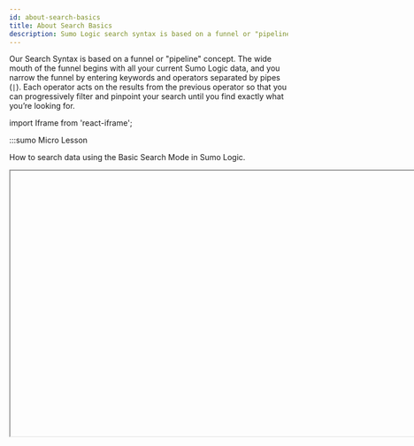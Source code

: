 ```yaml
---
id: about-search-basics
title: About Search Basics
description: Sumo Logic search syntax is based on a funnel or "pipeline" concept and it uses logical and familiar operators letting you to create ad hoc queries quickly.
---
```


Our Search Syntax is based on a funnel or "pipeline" concept. The wide mouth of the funnel begins with all your current Sumo Logic data, and you narrow the funnel by entering keywords and operators separated by pipes (`|`). Each operator acts on the results from the previous operator so that you can progressively filter and pinpoint your search until you find exactly what you’re looking for.

import Iframe from 'react-iframe';

:::sumo Micro Lesson

How to search data using the Basic Search Mode in Sumo Logic.

<Iframe url="https://www.youtube.com/embed/Ps2YperJyZo?rel=0"
        width="854px"
        height="480px"
        id="myId"
        className="video-container"
        display="initial"
        position="relative"
        allow="accelerometer; clipboard-write; encrypted-media; gyroscope; picture-in-picture"
        allowfullscreen
        />

:::

In the **Search** tab, a search query is typically formatted something like this:

`keyword search | parse | where | group-by | sort | limit`

Start with a basic search:

1. [**Classic UI**](/docs/get-started/sumo-logic-ui-classic). Click the **+ New** button at the top of the screen and select **Log Search**. <br/>[**New UI**](/docs/get-started/sumo-logic-ui). In the main Sumo Logic menu, select **Logs > Log Search**. You can also click the **Go To...** menu at the top of the screen and select **Log Search**.  
1. Enter a simple key term like "error" in the search field, or type an asterisk wildcard (`*`) to find all messages. 
1. Hit **Enter** or click **Start**.
1. Sumo Logic returns all the log entries containing the search term in the **Messages** tab below the histogram.

Review a slightly more complex search query to see how queries are formed.

All queries begin with a keyword or string search. Wildcards are allowed including an asterisk (`*`) for zero or more characters and a question mark (`?`) for a single character. Strings can be parsed based on start and stop anchor points in messages, and then aliased as user-created fields. All operators are separated by the pipe symbol (`|`).

Here's an example:

`_sourceCategory=apache | parse "* --" as src_ip | count by src_ip | sort _count`

This query means:

![A diagram illustrating a Sumo Logic query. The query is '_sourcecategory=apache | parse "* - -" as src_ip | count by src_ip | sort_count'. The diagram breaks down the query into three parts: a keyword expression '_sourcecategory=apache' to specify the source category (in this case, a metadata field), parsing out the IP address into a field named 'src_ip' using an endpoint anchor 'parse "* - -" as src_ip', and counting and sorting the results 'count by src_ip | sort_count'.](/img/reuse/query-search/query-syntax-new.png)

As queries get longer and more complex, it is a best practice to format your queries by using a soft return before the pipes, such as:

```sql
_sourceCategory=apache
| parse "* --" as src_ip
| count by src_ip | sort _count
```

This method lines up the pipes and makes your query much easier to read.

:::note
Searches can be long and complex, but they are limited to a maximum of 15,000 characters.
:::

## Default data scope

The data that is used to execute the query when there is no `_index`, `_sourcecategory`, `_view` , or metadata fields in the source expression of a query is called Default scope data.

- For data-tier customers, the data in continuous tier is considered as default scope. For queries relying on default scope, example, `_index`, `_sourcecategory`, `_view` , or metadata fields, for example `error | count` or `*`, only continuous tier data will be considered for the query, as frequent and infrequent data is excluded from the default scope.
- For [flex customers](/docs/manage/partitions/flex/create-edit-partition-flex), you can modify the default scope by selecting or deselecting the **Include this partition in default scope** checkbox when creating/updating the partition. For example, consider you have three partitions namely, Partition A (Excluded), Partition B (Included), and Partition C (Included). When you run the query without referring to `_index`, for example `error | count` or `*`, only Partition B and Partition C will be considered for the query, as Partition A is excluded from the default scope.

## See also

* Learn [How to Build a Search](/docs/search/get-started-with-search/build-search).
* Expand the complexity of your search queries with [Sumo Logic search operators](/docs/search/search-query-language/group-aggregate-operators).
* [Save a search](save-search.md) to reuse later or to run as regularly [scheduled searches](/docs/alerts/scheduled-searches/schedule-search) that can be delivered to your email address.
* [Share a link](share-link-to-search.md) to the results of a search query, depending on each user's permissions. To share a link to a search, after your query has run, click **Share** beneath the search query box. This link will be available for three years after it is created. 
* See [Best Practices: Search Rules to Live By](/docs/search/get-started-with-search/build-search/best-practices-search) for types on writing efficient searches.
